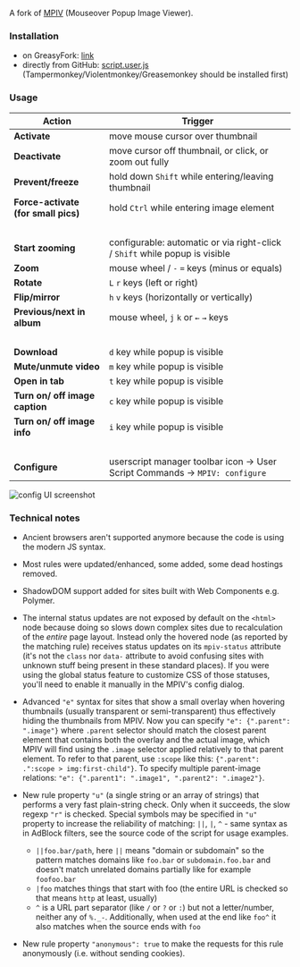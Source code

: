 A fork of [MPIV](https://greasyfork.org/en/scripts/404-mouseover-popup-image-viewer/) (Mouseover Popup Image Viewer).

### Installation

- on GreasyFork: [link](https://greasyfork.org/scripts/394820)
- directly from GitHub: [script.user.js](https://github.com/tophf/mpiv/raw/master/script.user.js) (Tampermonkey/Violentmonkey/Greasemonkey should be installed first)

### Usage

| Action                                 | Trigger                                                                                |
| -------------------------------------- | -------------------------------------------------------------------------------------- |
| **Activate**                           | move mouse cursor over thumbnail                                                       |
| **Deactivate**                         | move cursor off thumbnail, or click, or zoom out fully                                 |
| **Prevent/freeze**                     | hold down <code>Shift</code> while entering/leaving thumbnail                          |
| **Force-activate<br>(for small pics)** | hold <code>Ctrl</code> while entering image element                                    |
| &nbsp;                                 |
| **Start zooming**                      | configurable: automatic or via right-click / <code>Shift</code> while popup is visible |
| **Zoom**                               | mouse wheel / <code>-</code> <code>=</code> keys (minus or equals)                     |
| **Rotate**                             | <code>L</code> <code>r</code> keys (left or right)                                     |
| **Flip/mirror**                        | <code>h</code> <code>v</code> keys (horizontally or vertically)                        |
| **Previous/next in album**             | mouse wheel, <code>j</code> <code>k</code> or <code>←</code> <code>→</code> keys       |
| &nbsp;                                 |
| **Download**                           | <code>d</code> key while popup is visible                                              |
| **Mute/unmute video**                  | <code>m</code> key while popup is visible                                              |
| **Open in tab**                        | <code>t</code> key while popup is visible                                              |
| **Turn on/ off image caption**         | <code>c</code> key while popup is visible                                              |
| **Turn on/ off image info**            | <code>i</code> key while popup is visible                                              |
| &nbsp;                                 |
| **Configure**                          | userscript manager toolbar icon -> User Script Commands -> `MPIV: configure`           |

![config UI screenshot](https://i.imgur.com/ilJd0xd.png)

### Technical notes

- Ancient browsers aren't supported anymore because the code is using the modern JS syntax.

- Most rules were updated/enhanced, some added, some dead hostings removed.

- ShadowDOM support added for sites built with Web Components e.g. Polymer.

- The internal status updates are not exposed by default on the `<html>` node because doing so slows down complex sites due to recalculation of the _entire_ page layout. Instead only the hovered node (as reported by the matching rule) receives status updates on its `mpiv-status` attribute (it's not the `class` nor `data-` attribute to avoid confusing sites with unknown stuff being present in these standard places). If you were using the global status feature to customize CSS of those statuses, you'll need to enable it manually in the MPIV's config dialog.

- Advanced `"e"` syntax for sites that show a small overlay when hovering thumbnails (usually transparent or semi-transparent) thus effectively hiding the thumbnails from MPIV. Now you can specify `"e": {".parent": ".image"}` where `.parent` selector should match the closest parent element that contains both the overlay and the actual image, which MPIV will find using the `.image` selector applied relatively to that parent element. To refer to that parent, use `:scope` like this: `{".parent": .":scope > img:first-child"}`. To specify multiple parent-image relations: `"e": {".parent1": ".image1", ".parent2": ".image2"}`.

- New rule property `"u"` (a single string or an array of strings) that performs a very fast plain-string check. Only when it succeeds, the slow regexp `"r"` is checked. Special symbols may be specified in `"u"` property to increase the reliability of matching: `||`, `|`, `^` - same syntax as in AdBlock filters, see the source code of the script for usage examples.

  - `||foo.bar/path`, here `||` means "domain or subdomain" so the pattern matches domains like `foo.bar` or `subdomain.foo.bar` and doesn't match unrelated domains partially like for example `foofoo.bar`
  - `|foo` matches things that start with foo (the entire URL is checked so that means `http` at least, usually)
  - `^` is a URL part separator (like `/` or `?` or `:`) but not a letter/number, neither any of `%._-`. Additionally, when used at the end like `foo^` it also matches when the source ends with `foo`

- New rule property `"anonymous": true` to make the requests for this rule anonymously (i.e. without sending cookies).
